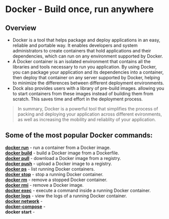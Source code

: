 # Docker - Build once, run anywhere

## Overview

- Docker is a tool that helps package and deploy applications in an easy, reliable and portable way. It enables developers and system administrators to create containers that hold applications and their dependencies, which can run on any environment supported by Docker.
- A Docker container is an isolated environment that contains all the libraries and tools necessary to run you application. By using Docker, you can package your application and its dependencies into a container, then deploy that container on any server supported by Docker, helping to minimize the differences between different deployment environments.
- Dock also provides users with a library of pre-build images. allowing you to start containers from these images instead of building them from scratch. This saves time and effort in the deployment process.

> In summary, Docker is a powerful tool that simplifies the process of packing and deploying your application across different evironments, as well as increasing the mobility and reliablity of your application.

## Some of the most popular Docker commands:

**[docker run](https://github.com/shounoop/docker/tree/main/commands/docker-run)** - run a container from a Docker image.\
**[docker build](https://github.com/shounoop/docker/tree/main/commands/docker-build)** - build a Docker image from a Dockerfile.\
**[docker pull](https://github.com/shounoop/docker/tree/main/commands/docker-pull)** - download a Docker image from a registry.\
**[docker push](https://github.com/shounoop/docker/tree/main/commands/docker-push)** - upload a Docker image to a registry.\
**[docker ps](https://github.com/shounoop/docker/tree/main/commands/docker-ps)** - list running Docker containers.\
**[docker stop](https://github.com/shounoop/docker/tree/main/commands/docker-stop)** - stop a running Docker container.\
**[docker rm](https://github.com/shounoop/docker/tree/main/commands/docker-rm)** - remove a stopped Docker container.\
**[docker rmi](https://github.com/shounoop/docker/tree/main/commands/docker-rmi)** - remove a Docker image.\
**[docker exec](https://github.com/shounoop/docker/tree/main/commands/docker-exec)** - execute a command inside a running Docker container.\
**[docker logs](https://github.com/shounoop/docker/tree/main/commands/docker-logs)** - view the logs of a running Docker container.\
**[docker network](https://github.com/shounoop/docker/tree/main/commands/docker-network)** - \
**[docker-compose](https://github.com/shounoop/docker/tree/main/commands/docker-compose)** - \
**docker start** - 
